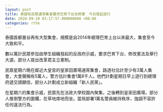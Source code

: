 ```yaml
---
layout: post
title: 泰國有民眾通宵集會要求巴育下台及修憲　今日發起遊行
date: 2020-09-20 03:17:57.000000000 +08:00
categories: rthk
---
```


泰國首都曼谷再有大型集會，規模是自2014年總理巴育上台以來最大，集會至今大致和平。

數以萬計民眾參加由學生組織發起的反政府示威，要求巴育下台、修改憲法及舉行大選，部分人提出改革君主立憲制。

民眾星期六晚在鄰近大皇宮的皇家田廣場通宵集會，路透社估計至少有3萬人集會，大會聲稱有5萬人，警方估計集會1萬8千人。他們計劃星期日早上遊行到總理府遞交請願信，部分人計劃成立新組織「新人民黨」。

在星期六的集會示威，民眾先在法政大學校園內聚集，之後轉到皇家田廣場，部分人推倒警方的圍欄，在草地席地而坐。當局部署1萬名警員維持秩序，強調不容許任何違法行為。
